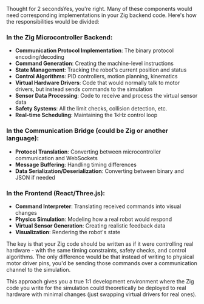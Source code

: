 Thought for 2 secondsYes, you're right. Many of these components would need corresponding implementations in your Zig backend code. Here's how the responsibilities would be divided:

### In the Zig Microcontroller Backend:

- **Communication Protocol Implementation**: The binary protocol encoding/decoding
- **Command Generation**: Creating the machine-level instructions
- **State Management**: Tracking the robot's current position and status
- **Control Algorithms**: PID controllers, motion planning, kinematics
- **Virtual Hardware Drivers**: Code that would normally talk to motor drivers, but instead sends commands to the simulation
- **Sensor Data Processing**: Code to receive and process the virtual sensor data
- **Safety Systems**: All the limit checks, collision detection, etc.
- **Real-time Scheduling**: Maintaining the 1kHz control loop


### In the Communication Bridge (could be Zig or another language):

- **Protocol Translation**: Converting between microcontroller communication and WebSockets
- **Message Buffering**: Handling timing differences
- **Data Serialization/Deserialization**: Converting between binary and JSON if needed


### In the Frontend (React/Three.js):

- **Command Interpreter**: Translating received commands into visual changes
- **Physics Simulation**: Modeling how a real robot would respond
- **Virtual Sensor Generation**: Creating realistic feedback data
- **Visualization**: Rendering the robot's state


The key is that your Zig code should be written as if it were controlling real hardware - with the same timing constraints, safety checks, and control algorithms. The only difference would be that instead of writing to physical motor driver pins, you'd be sending those commands over a communication channel to the simulation.

This approach gives you a true 1:1 development environment where the Zig code you write for the simulation could theoretically be deployed to real hardware with minimal changes (just swapping virtual drivers for real ones).